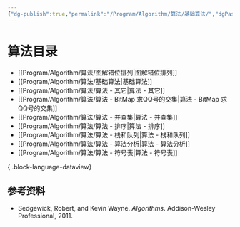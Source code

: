 ```yaml
---
{"dg-publish":true,"permalink":"/Program/Algorithm/算法/基础算法/","dgPassFrontmatter":true}
---
```


# 算法目录

- [[Program/Algorithm/算法/图解错位排列\|图解错位排列]]
- [[Program/Algorithm/算法/基础算法\|基础算法]]
- [[Program/Algorithm/算法/算法 - 其它\|算法 - 其它]]
- [[Program/Algorithm/算法/算法 - BitMap 求QQ号的交集\|算法 - BitMap 求QQ号的交集]]
- [[Program/Algorithm/算法/算法 - 并查集\|算法 - 并查集]]
- [[Program/Algorithm/算法/算法 - 排序\|算法 - 排序]]
- [[Program/Algorithm/算法/算法 - 栈和队列\|算法 - 栈和队列]]
- [[Program/Algorithm/算法/算法 - 算法分析\|算法 - 算法分析]]
- [[Program/Algorithm/算法/算法 - 符号表\|算法 - 符号表]]

{ .block-language-dataview}

## 参考资料

- Sedgewick, Robert, and Kevin Wayne. _Algorithms_. Addison-Wesley Professional, 2011.
